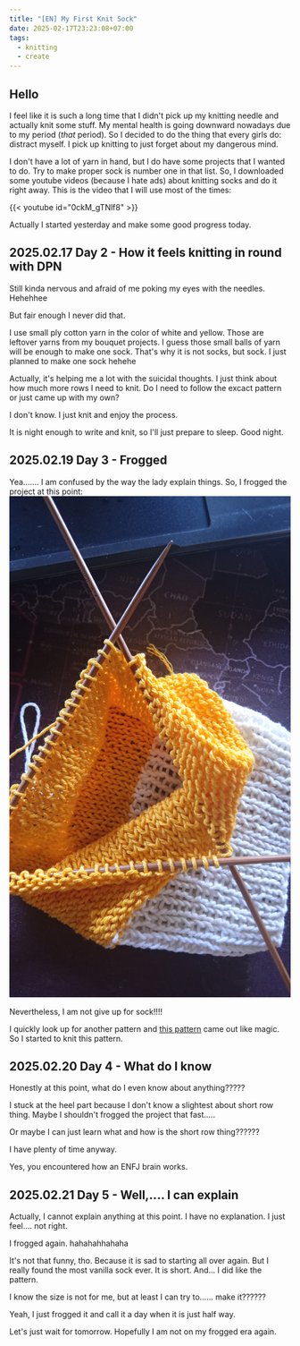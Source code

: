 ```yaml
---
title: "[EN] My First Knit Sock"
date: 2025-02-17T23:23:08+07:00
tags:
  - knitting
  - create
---
```

## Hello

I feel like it is such a long time that I didn't pick up my knitting needle and actually knit some stuff. My mental 
health is going downward nowadays due to my period (*that* period). So I decided to do the thing that every girls do: distract myself. I pick up knitting to just forget about my dangerous mind. 

I don't have a lot of yarn in hand, but I do have some projects that I wanted to do. Try to make proper sock is number one in that list. So, I downloaded some youtube videos (because I hate ads) about knitting socks and do it right away. This is the video that I will use most of the times:

{{< youtube id="0ckM_gTNlf8" >}}

Actually I started yesterday and make some good progress today.


## 2025.02.17 Day 2 - How it feels knitting in round with DPN

Still kinda nervous and afraid of me poking my eyes with the needles. Hehehhee

But fair enough I never did that. 

I use small ply cotton yarn in the color of white and yellow. Those are leftover yarns from my bouquet projects. I guess those small balls of yarn will be enough to make one sock. That's why it is not socks, but sock. I just planned to make one sock hehehe

Actually, it's helping me a lot with the suicidal thoughts. I just think about how much more rows I need to knit. Do I need to follow the excact pattern or just came up with my own?

I don't know. I just knit and enjoy the process.

It is night enough to write and knit, so I'll just prepare to sleep. Good night.


## 2025.02.19 Day 3 - Frogged

Yea....... I am confused by the way the lady explain things. So, I frogged the project at this point: 
![frogged project](IMG_20250218_110244.jpg)

Nevertheless, I am not give up for sock!!!!

I quickly look up for another pattern and [this pattern](https://www.lovecrafts.com/en-gb/p/simple-socks-with-short-row-heel-and-toe-knitting-pattern-by-dorothy-shaw) came out like magic. So I started to knit this pattern.


## 2025.02.20 Day 4 - What do I know

Honestly at this point, what do I even know about anything?????

I stuck at the heel part because I don't know a slightest about short row thing. Maybe I shouldn't frogged the project that fast.....

Or maybe I can just learn what and how is the short row thing??????

I have plenty of time anyway.

Yes, you encountered how an ENFJ brain works.


## 2025.02.21 Day 5 - Well,.... I can explain

Actually, I cannot explain anything at this point. I have no explanation. I just feel.... not right.

I frogged again. hahahahhahaha

It's not that funny, tho. Because it is sad to starting all over again. But I really found the most vanilla sock ever. It is short. And... I did like the pattern. 

I know the size is not for me, but at least I can try to...... make it??????

Yeah, I just frogged it and call it a day when it is just half way.

Let's just wait for tomorrow. Hopefully I am not on my frogged era again.